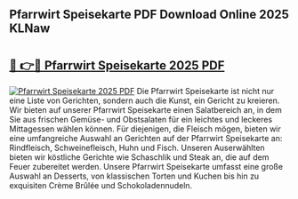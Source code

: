 ## Pfarrwirt Speisekarte PDF Download Online 2025 KLNaw

# <h2><a href="http://gc91wo.nevu.top/?p=Pfarrwirt+Speisekarte">🔗 👉🔴 Pfarrwirt Speisekarte 2025 PDF</a></h2>

[![Pfarrwirt Speisekarte 2025 PDF](https://i.imgur.com/dBaPXMq.png)](http://gc91wo.nevu.top/?p=Pfarrwirt+Speisekarte)
Die Pfarrwirt Speisekarte ist nicht nur eine Liste von Gerichten, sondern auch die Kunst, ein Gericht zu kreieren. Wir bieten auf unserer Pfarrwirt Speisekarte einen Salatbereich an, in dem Sie aus frischen Gemüse- und Obstsalaten für ein leichtes und leckeres Mittagessen wählen können. Für diejenigen, die Fleisch mögen, bieten wir eine umfangreiche Auswahl an Gerichten auf der Pfarrwirt Speisekarte an: Rindfleisch, Schweinefleisch, Huhn und Fisch. Unseren Auserwählten bieten wir köstliche Gerichte wie Schaschlik und Steak an, die auf dem Feuer zubereitet werden. Unsere Pfarrwirt Speisekarte umfasst eine große Auswahl an Desserts, von klassischen Torten und Kuchen bis hin zu exquisiten Crème Brûlée und Schokoladennudeln.
